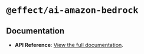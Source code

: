# `@effect/ai-amazon-bedrock`

## Documentation

- **API Reference**: [View the full documentation](https://effect-ts.github.io/effect/docs/ai/amazon-bedrock).
